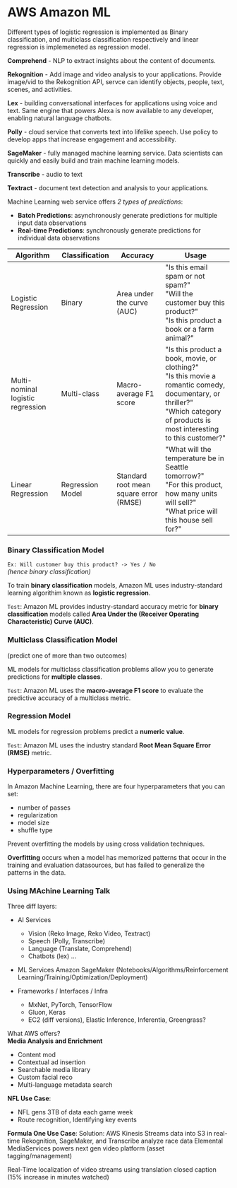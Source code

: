 # AWS Amazon ML

Different types of logistic regression is implemented as Binary classification, and multiclass classification respectively and linear regression is implemeneted as regression model.

**Comprehend** - NLP to extract insights about the content of documents.

**Rekognition** - Add image and video analysis to your applications. Provide image/vid to the Rekognition API, servce can identify objects, people, text, scenes, and activities.

**Lex** - building conversational interfaces for applications using voice and text. Same engine that powers Alexa is now available to any developer, enabling natural language chatbots.

**Polly** - cloud service that converts text into lifelike speech. Use policy to develop apps that increase engagement and accessibility.

**SageMaker** - fully managed machine learning service. Data scientists can quickly and easily build and train machine learning models.

**Transcribe** - audio to text

**Textract** - document text detection and analysis to your applications.

Machine Learning web service offers _2 types of predictions_:
- **Batch Predictions**: asynchronously generate predictions for multiple input data observations
- **Real-time Predictions**: synchronously generate predictions for individual data observations

|Algorithm|Classification|Accuracy|Usage|
|---------|--------------|--------|-----|
|Logistic Regression|Binary|Area under the curve (AUC)|"Is this email spam or not spam?" <br> "Will the customer buy this product?" <br> "Is this product a book or a farm animal?" |
|Multi-nominal logistic regression|Multi-class|Macro-average F1 score|"Is this product a book, movie, or clothing?" <br> "Is this movie a romantic comedy, documentary, or thriller?" <br> "Which category of products is most interesting to this customer?"|
|Linear Regression|Regression Model|Standard root mean square error (RMSE)|"What will the temperature be in Seattle tomorrow?" <br> "For this product, how many units will sell?" <br> "What price will this house sell for?"|

### Binary Classification Model

`Ex: Will customer buy this product? -> Yes / No` \
_(hence binary classification)_

To train **binary classification** models, Amazon ML uses industry-standard learning algorithim known as **logistic regression**.

`Test`: Amazon ML provides industry-standard accuracy metric for **binary classification** models called **Area Under the (Receiver Operating Characteristic) Curve (AUC)**.

### Multiclass Classification Model

(predict one of more than two outcomes)

ML models for multiclass classification problems allow you to generate predictions for **multiple classes**.

`Test`: Amazon ML uses the **macro-average F1 score** to evaluate the predictive accuracy of a multiclass metric.

### Regression Model

ML models for regression problems predict a **numeric value**.

`Test`: Amazon ML uses the industry standard **Root Mean Square Error (RMSE)** metric.

### Hyperparameters / Overfitting
In Amazon Machine Learning, there are four hyperparameters that you can set:
- number of passes
- regularization
- model size
- shuffle type

Prevent overfitting the models by using cross validation techniques.

**Overfitting** occurs when a model has memorized patterns that occur in the training and evaluation datasources, but has failed to generalize the patterns in the data.



### Using MAchine Learning Talk

Three diff layers:

- AI Services
    - Vision (Reko Image, Reko Video, Textract)
    - Speech (Polly, Transcribe)
    - Language (Translate, Comprehend)
    - Chatbots (lex)
    ...

- ML Services
Amazon SageMaker (Notebooks/Algorithms/Reinforcement Learning/Training/Optimization/Deployment)

- Frameworks / Interfaces / Infra
    - MxNet, PyTorch, TensorFlow
    - Gluon, Keras
    - EC2 (diff versions), Elastic Inference, Inferentia, Greengrass?

What AWS offers? \
**Media Analysis and Enrichment**
- Content mod
- Contextual ad insertion
- Searchable media library
- Custom facial reco
- Multi-language metadata search

**NFL Use Case**:
- NFL gens 3TB of data each game week
- Route recognition, Identifying key events

**Formula One Use Case**:
Solution: AWS Kinesis Streams data into S3 in real-time
Rekognition, SageMaker, and Transcribe analyze race data
Elemental MediaServices powers next gen video platform (asset tagging/management)


Real-Time localization of video streams using translation closed caption (15% increase in minutes watched)